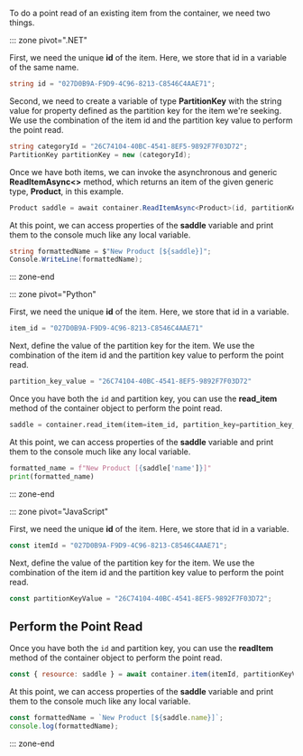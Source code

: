 To do a point read of an existing item from the container, we need two things.

::: zone pivot=".NET"

First, we need the unique **id** of the item. Here, we store that id in a variable of the same name.

```csharp
string id = "027D0B9A-F9D9-4C96-8213-C8546C4AAE71";
```

Second, we need to create a variable of type **PartitionKey** with the string value for property defined as the partition key for the item we're seeking. We use the combination of the item id and the partition key value to perform the point read.

```csharp
string categoryId = "26C74104-40BC-4541-8EF5-9892F7F03D72";
PartitionKey partitionKey = new (categoryId);
```

Once we have both items, we can invoke the asynchronous and generic **ReadItemAsync<>** method, which returns an item of the given generic type, **Product**, in this example.

```csharp
Product saddle = await container.ReadItemAsync<Product>(id, partitionKey);
```

At this point, we can access properties of the **saddle** variable and print them to the console much like any local variable.

```csharp
string formattedName = $"New Product [${saddle}]";
Console.WriteLine(formattedName);
```

::: zone-end

::: zone pivot="Python"

First, we need the unique **id** of the item. Here, we store that id in a variable.

```python
item_id = "027D0B9A-F9D9-4C96-8213-C8546C4AAE71"
```

Next, define the value of the partition key for the item. We use the combination of the item id and the partition key value to perform the point read.

```python
partition_key_value = "26C74104-40BC-4541-8EF5-9892F7F03D72"
```

Once you have both the `id` and partition key, you can use the **read_item** method of the container object to perform the point read.

```python
saddle = container.read_item(item=item_id, partition_key=partition_key_value)
```

At this point, we can access properties of the **saddle** variable and print them to the console much like any local variable.

```python
formatted_name = f"New Product [{saddle['name']}]"
print(formatted_name)
```

::: zone-end

::: zone pivot="JavaScript"

First, we need the unique **id** of the item. Here, we store that id in a variable.

```javascript
const itemId = "027D0B9A-F9D9-4C96-8213-C8546C4AAE71";
```

Next, define the value of the partition key for the item. We use the combination of the item id and the partition key value to perform the point read.

```javascript
const partitionKeyValue = "26C74104-40BC-4541-8EF5-9892F7F03D72";
```

## Perform the Point Read

Once you have both the `id` and partition key, you can use the **readItem** method of the container object to perform the point read.

```javascript
const { resource: saddle } = await container.item(itemId, partitionKeyValue).read();
```

At this point, we can access properties of the **saddle** variable and print them to the console much like any local variable.

```javascript
const formattedName = `New Product [${saddle.name}]`;
console.log(formattedName);
```

::: zone-end
